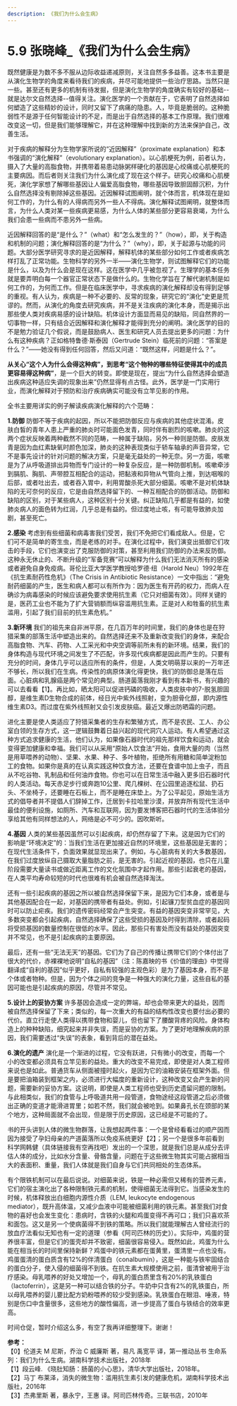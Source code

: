 ```yaml
---
description: 《我们为什么会生病》
---
```


# 5.9 张晓峰\_《我们为什么会生病》

既然健康是为数不多不服从边际收益递减原则，关注自然多多益善。这本书主要是从演化生物学的角度来看待我们的疾病，并尽可能地提供一些治疗思路。当然只是一些。甚至还有更多的机制有待发掘，但是演化生物学的角度确实有较好的基础--就是达尔文自然选择--值得关注。演化医学的一个贡献在于，它表明了自然选择如何塑造了这些精妙的设计，同时又留下了病痛的隐患。人，毕竟是脆弱的。这种脆弱性不是源于任何智能设计的不足，而是出于自然选择的基本工作原理。我们很难改变这一切，但是我们能够理解它，并在这种理解中找到新的方法来保护自己，改善生活。  
  
对于疾病的解释分为生物学家所说的“近因解释”（proximate explanation）和本书强调的“演化解释”（evolutionary explanation）。以心肌梗死为例，前者认为，摄入了大量的高脂食物，并携带着易患动脉粥样硬化的基因是心绞痛或心肌梗死的主要病因。而后者则关注我们为什么演化成了现在这个样子。研究心绞痛和心肌梗死，演化学家想了解哪些基因让人偏爱高脂食物，哪些基因导致胆固醇沉积，为什么自然选择没有剔除掉这些基因。近因解释试图阐明，就个体而言，机体现在是如何工作的，为什么有的人得病而另外一些人不得病。演化解释试图阐明，就整体而言，为什么人类对某一些疾病更易感，为什么人体的某些部分更容易衰竭，为什么我们会患一些病而不患另外一些病。  
  
近因解释回答的是“是什么？”（what）和“怎么发生的？”（how），即，关于构造和机制的问题；演化解释回答的是“为什么？”（why），即，关于起源与功能的问题。大部分医学研究寻求的是近因解释，解释机体的某些部分如何工作或者疾病怎样打乱了正常功能。生物科学的另外一半——演化生物学，则试图解释它们的功能是什么，以及为什么会是现在这样。这在医学中几乎被忽视了。生理学的基本任务就是要弄明白每一个器官正常状态下是做什么的。生物化学旨在了解代谢机制是如何工作的，为何而工作。但是在临床医学中，寻求疾病的演化解释却没有得到足够的重视。有人认为，疾病是一种不必要的、反常的现象，研究它的“演化”史更是荒谬的。然而，从演化的角度去研究疾病，并不是关注疾病的演化本身，而是揭示出那些使人类对疾病易感的设计缺陷。机体设计方面显而易见的缺陷，同自然界的一切事物一样，只有结合近因解释和演化解释才能得到充分的阐明。演化医学的目的不是勉力验证几个假说，而是鼓励病人、医生和研究人员去提出更多的问题：为什么有这种疾病？正如格特鲁德·斯泰因（Gertrude Stein）临死前的问题：“答案是什么？”——她没有得到任何回答，然后又问道：“既然这样，问题是什么？”。  
  
**从关心“这个人为什么会得这种病”，到思考“这个物种的哪些特征使得其中的成员更容易得这种病”**，是一个巨大的转变。即使是现在，提出“为什么自然选择会塑造出疾病这种适应失调的现象出来”仍然显得有点古怪。此外，医学是一门实用行业，而演化解释对于预防和治疗疾病确实可能没有立竿见影的作用。  
  
全书主要用详实的例子解读疾病演化解释的六个范畴：  
  
**1.防御** 防御不等于疾病的起因，所以不能把防御反应与疾病的其他症状混淆。皮肤白皙的青年人患上严重的肺炎时可能面色发青，同时伴有剧烈的咳嗽。肺炎的这两个症状反映着两种截然不同的范畴，一种属于缺陷，另外一种则是防御。皮肤发青是因为血红素缺氧时颜色加深，肺炎的这种表现类似于轿车轴承的声音异常，它不是事先设计的针对问题的解决方案，只是毫无益处的一种无奈。另一方面，咳嗽是为了从呼吸道排出异物而专门设计的一种复杂反应，是一种防御机制。咳嗽牵涉到膈肌、胸肌、声带腔互相配合的运动，把黏液和异物从气管向上推，到达咽喉的后部，或者吐出去，或者吞入胃中，利用胃酸杀死大部分细菌。咳嗽不是对机体缺陷的无可奈何的反应，它是由自然选择留下的、一种互相配合的防御活动。防御和缺陷的区别，对于某些病人，这种区别十分关键。纠正缺陷几乎都是有益的，如使肺炎病人的面色转为红润，几乎总是有益的。但过度地止咳，有可能导致肺炎加剧，甚至死亡。  
  
**2.感染** 考虑到有些细菌和病毒害我们受苦，我们不免把它们看成敌人。但是，它们可不是简单的寄生虫，而是老练的对手。在演化过程中，我们演变出抵御它们攻击的手段，它们也演变出了克服防御的对策，甚至利用我们防御的办法来反防御。这种永无休止的、不断升级的“军备竞赛”可以解释为什么我们无法消灭所有的感染或者避免自身免疫病。哥伦比亚大学医学教授哈罗德·纽（Harold Neu）1992年在《抗生素耐药性危机》（The Crisis in Antibiotic Resistance）一文中指出：“避免耐药细菌的产生，医生和病人都可以有所作为：因为医生有开药的权力，而病人在确诊为病毒感染的时候应该避免要求使用抗生素（它只对细菌有效）。同样关键的是，医药工业也不能为了扩大营销额而纵容滥用抗生素。正是对人和牲畜的抗生素滥用，引起了我们目前的抗生素危机。”  
  
**3.新环境** 我们的祖先来自非洲平原，在几百万年的时间里，我们的身体也是在狩猎采集的部落生活中塑造出来的。自然选择还来不及重新改变我们的身体，来配合高脂食物、汽车、药物、人工采光和中央空调等前所未有的新环境。结果，我们的身体构造与现代环境之间发生了不匹配，许多现代疾病都是因此而产生的。只要有充分的时间，身体几乎可以适应所有的条件，但是，人类文明萌芽以来的一万年还不够长，所以我们在生病。传染性的病原体演化得更快，我们的防御总是落在后面。心脏病和乳腺癌是两个常见的典型。肠道菌落我刚才看到有本新书，有兴趣的可以去看看【1】。再比如，晒太阳可以促进钙磷的吸收，人类皮肤中的7-脱氢胆固醇，是维生素D生物合成的前体，经日光中紫外线照射，变为胆骨化醇，即内源性维生素D3。而过度在紫外线照射又会引发皮肤癌。最近又爆出防晒霜的问题。  
  
进化主要是使人类适应了狩猎采集者的生存和繁殖方式，而不是农民、工人、办公室白领的生存方式，这一逻辑鼓舞着日益兴起的现代洞穴人运动。有人希望通过这种方式追求健康的生活，他们认为，如果像石器时代的祖先那样饮食和运动，就会变得更加健康和幸福。我们可以从采用“原始人饮食法”开始，食用大量的肉（当然是用草喂养的动物）、坚果、水果、种子、多叶植物，拒绝所有用糖和简单淀粉加工的食物。如果你是真的在认真实践这种饮食方法，还要在食谱中加上虫子，而且从不吃谷物、乳制品和任何油炸食物。你也可以在日常生活中融入更多旧石器时代的人类活动。每天赤足步行或奔跑10公里、爬几棵树、在公园里追逐松鼠、扔石头、不坐椅子，还要睡在石板上，而不是睡在床垫上。为了公平起见，原始生活方式的倡导者并不提倡人们辞掉工作，迁居到卡拉哈里沙漠，并放弃所有现代生活中最佳的便利设施，如厕所、汽车和互联网，因为要发博客把石器时代的生活体验分享给其他有同样想法的人，网络是必不可少的。因吹斯听。  
  
**4.基因** 人类的某些基因虽然可以引起疾病，却仍然存留了下来。这是因为它们的影响是“环境决定”的：当我们生活在更加接近自然的环境里，这些基因是无害的；在现代生活条件下，负面效果就显现出来了。例如，与心脏病有关的大多数基因，在我们过度放纵自己摄取大量脂肪之前，是无害的。引起近视的基因，也只在儿童阶段需要大量读书或做近距离工作的文化氛围中才起作用。那些引起衰老的基因，在人类平均寿命较短的时代也很难有机会被自然选择淘汰。  
  
还有一些引起疾病的基因之所以被自然选择保留下来，是因为它们本身，或者是与其他基因配合在一起，对基因的携带者有益处。例如，引起镰刀型贫血症的基因同时可以防止疟疾。我们的遗传密码经常会产生突变。有益的基因突变非常罕见，大多数突变都会引起疾病，自然选择确保了这些受损的基因及时得到清除，或者起码将受损基因的数量控制在很低的水平。因此，那些只有害处而没有益处的基因突变并不常见，也不是引起疾病的主要原因。  
  
最后，还有一些“无法无天”的基因。它们为了自己的传播让携带它们的个体付出了很大的代价，赤裸裸地说明“自私的基因”（注：陈嘉映的书《价值的理由》中觉得翻译成“自利的基因”似乎更好，自私有较强的主观色彩）是为了基因本身，而不是个体或者物种。但是，因为个体之间的竞争是一种强大的演化力量，这些自私的基因可能也是引起疾病的原因，尽管并不常见。  
  
**5.设计上的妥协方案** 许多基因会造成一定的弊端，却也会带来更大的益处，因而被自然选择保留了下来；类似的，每一次重大的有益的结构性改变也要付出必要的代价。直立行走使人类得以携带食物和婴儿，但也留下了腰酸背疼的风险。身体构造上的种种缺陷，细究起来并非失误，而是妥协的方案。为了更好地理解疾病的原因，我们需要透过“失误”的表象，看到背后的潜在益处。  
  
**6.演化的遗产** 演化是一个渐进的过程，它没有跃进，只有微小的改变，而每一个小的改变都必须具有立竿见影的益处。重大的改变不易完成，即使是对人类工程师来说也是如此。普通货车从侧面被撞时起火，是因为它的油箱安装在框架外面。但是要把油箱装到框架之内，必须进行大幅度的重新设计，这种改变又会产生新的问题，需要新的妥协方案。这说明，即使是人类工程师也受到历史遗留问题的限制。与此相类似，我们的食管与上呼吸道共用一段管道，食物途经这段管道之后必须做出正确的变道才能滑进胃里；如若不然，我们就会被呛到。如果鼻孔长在颈部的某个地方，这种局面就不会出现，但是限于历史原因，这已经是不可能的了。  
  
书的开头讲到人体的微生物群落，让我想起两件事：一个是曾经看看过的顺产因而因为接受了孕妇母亲的产道菌落所以免疫系统更好【2】；另一个是很多年前看到科学网韩健（具体链接我有空再找吧）发出的一个深思，就是我们总是从成分去评估人体的成分，比如水分含量、骨骼含量，问题在于这些微生物其实可能占据相当大的表面积、重量，我们人体就是我们自身与它们共同相处的生态体系。  
  
有个限铁机制可以在最后说说。对细菌来说，铁是一种必需但又稀有的营养元素，它们的宿主演化出了各种限制铁元素的机制，使得细菌无法得到它。当感染发生的时候，机体释放出白细胞内源性介质（LEM, leukocyte endogenous mediator），既升高体温，又减少血液中可能被细菌利用的铁元素。甚至我们对食物的喜好也会发生变化：患病时，含铁的火腿和鸡蛋变得不再可口；我们只喜欢茶和面包。这又是另一个使病菌得不到铁的策略。所以我们就能理解古人曾经流行的放血疗法看似无知也有一定的道理（参看《阿司匹林的历史》）。实际中，鸡蛋的营养很丰富，但是它们的蛋壳却并不致密，细菌很容易侵入。既然如此，鸡蛋为什么能在相当长的时间里保持新鲜？鸡蛋中的铁元素都在蛋黄里，蛋清里一点也没有。鸡蛋蛋清的蛋白质含有12%的伴清蛋白（conalbumin），这是一种能与铁牢固结合的蛋白分子，使入侵的细菌得不到铁。在抗生素大规模使用之前，蛋清曾被用于治疗感染。母乳喂养的好处又增加一个，母乳的蛋白质里含有20%的乳铁蛋白（lactoferrin），这是另一种可以结合铁的分子。牛奶中只含有2%的乳铁蛋白，所以母乳喂养的婴儿要比配方奶粉喂养的较少受到感染。乳铁蛋白在眼泪、唾液，特别是伤口中含量很多，这些地方的酸性偏高，进一步提高了蛋白与铁结合的效率更高。  
  
时间仓促，暂时介绍这么多，有空了我再详细整理下。谢谢！   
  
**参考：**   
【0】伦道夫 M 尼斯，乔治 C 威廉斯 著，易凡 禹宽平 译，第一推动丛书 生命系列：我们为什么生病。湖南科学技术出版社，2018年   
【1】段云峰. 《晓肚知肠：肠菌的小心思》，清华大学出版社，2018年。   
【2】马丁 布莱泽，消失的微生物：滥用抗生素引发的健康危机，湖南科学技术出版社，2016年   
【3】杰弗里斯 著，暴永宁，王惠 译。阿司匹林传奇。三联书店，2010年

